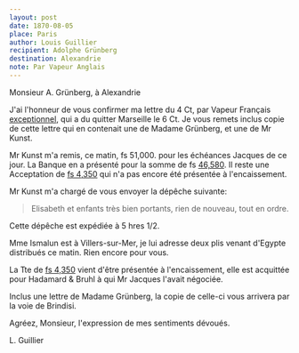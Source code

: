 ```yaml
---
layout: post
date: 1870-08-05
place: Paris
author: Louis Guillier
recipient: Adolphe Grünberg
destination: Alexandrie
note: Par Vapeur Anglais
---
```


Monsieur A. Grünberg, à Alexandrie

J'ai l'honneur de vous confirmer ma lettre du 4 Ct, par Vapeur Français
<ins>exceptionnel</ins>, qui a du quitter Marseille le 6 Ct. Je vous remets inclus copie
de cette lettre qui en contenait une de Madame Grünberg, et une de Mr Kunst.

Mr Kunst m'a remis, ce matin, fs 51,000. pour les échéances Jacques de ce
jour. La Banque en a présenté pour la somme de fs <ins>46,580</ins>. Il reste une
Acceptation de <ins>fs 4,350</ins> qui n'a pas encore été présentée à l'encaissement.

Mr Kunst m'a chargé de vous envoyer la dépêche suivante:

> Elisabeth et enfants très bien portants, rien de nouveau, tout en ordre.

Cette dépêche est expédiée à 5 hres 1/2.

Mme Ismalun est à Villers-sur-Mer, je lui adresse deux plis venant d'Egypte
distribués ce matin. Rien encore pour vous.

La Tte de <ins>fs 4,350</ins> vient d'être présentée à l'encaissement, elle est
acquittée pour Hadamard & Bruhl à qui Mr Jacques l'avait négociée.

Inclus une lettre de Madame Grünberg, la copie de celle-ci vous arrivera par la
voie de Brindisi.

Agréez, Monsieur, l'expression de mes sentiments dévoués.

L. Guillier
